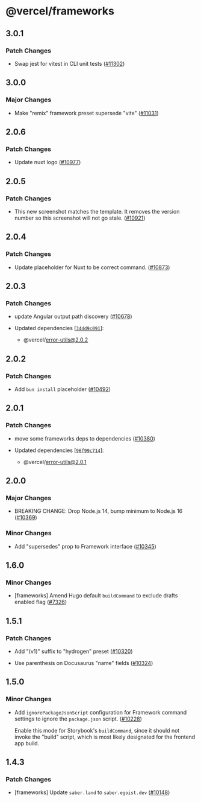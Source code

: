 # @vercel/frameworks

## 3.0.1

### Patch Changes

- Swap jest for vitest in CLI unit tests ([#11302](https://github.com/khulnasoft/devship/pull/11302))

## 3.0.0

### Major Changes

- Make "remix" framework preset supersede "vite" ([#11031](https://github.com/khulnasoft/devship/pull/11031))

## 2.0.6

### Patch Changes

- Update nuxt logo ([#10977](https://github.com/khulnasoft/devship/pull/10977))

## 2.0.5

### Patch Changes

- This new screenshot matches the template. It removes the version number so this screenshot will not go stale. ([#10921](https://github.com/khulnasoft/devship/pull/10921))

## 2.0.4

### Patch Changes

- Update placeholder for Nuxt to be correct command. ([#10873](https://github.com/khulnasoft/devship/pull/10873))

## 2.0.3

### Patch Changes

- update Angular output path discovery ([#10678](https://github.com/khulnasoft/devship/pull/10678))

- Updated dependencies [[`34dd9c091`](https://github.com/khulnasoft/devship/commit/34dd9c0918585cf6d3b04bddd9158978b0b4192f)]:
  - @vercel/error-utils@2.0.2

## 2.0.2

### Patch Changes

- Add `bun install` placeholder ([#10492](https://github.com/khulnasoft/devship/pull/10492))

## 2.0.1

### Patch Changes

- move some frameworks deps to dependencies ([#10380](https://github.com/khulnasoft/devship/pull/10380))

- Updated dependencies [[`96f99c714`](https://github.com/khulnasoft/devship/commit/96f99c714715651b85eb7a03f58ecc9e1316d156)]:
  - @vercel/error-utils@2.0.1

## 2.0.0

### Major Changes

- BREAKING CHANGE: Drop Node.js 14, bump minimum to Node.js 16 ([#10369](https://github.com/khulnasoft/devship/pull/10369))

### Minor Changes

- Add "supersedes" prop to Framework interface ([#10345](https://github.com/khulnasoft/devship/pull/10345))

## 1.6.0

### Minor Changes

- [frameworks] Amend Hugo default `buildCommand` to exclude drafts enabled flag ([#7326](https://github.com/khulnasoft/devship/pull/7326))

## 1.5.1

### Patch Changes

- Add "(v1)" suffix to "hydrogen" preset ([#10320](https://github.com/khulnasoft/devship/pull/10320))

- Use parenthesis on Docusaurus "name" fields ([#10324](https://github.com/khulnasoft/devship/pull/10324))

## 1.5.0

### Minor Changes

- Add `ignorePackageJsonScript` configuration for Framework command settings to ignore the `package.json` script. ([#10228](https://github.com/khulnasoft/devship/pull/10228))

  Enable this mode for Storybook's `buildCommand`, since it should not invoke the "build" script, which is most likely designated for the frontend app build.

## 1.4.3

### Patch Changes

- [frameworks] Update `saber.land` to `saber.egoist.dev` ([#10148](https://github.com/khulnasoft/devship/pull/10148))
